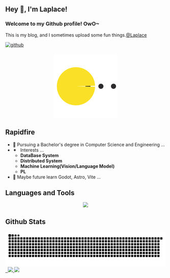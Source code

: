 ## Hey 👋, I'm Laplace!  

### Welcome to my Github profile! OwO~  
This is my blog, and I sometimes upload some fun things.[@Laplace](https://www.blog.lap-lace.top)
  
<a href="https://github.com/https://github.com/laplace825" target="_blank">
<img src=https://img.shields.io/badge/github-%2324292e.svg?&style=for-the-badge&logo=github&logoColor=white alt=github style="margin-bottom: 5px;" />
</a>  
  
<br/>  

<div align="center">
	<br>
	<img src="https://raw.githubusercontent.com/Aniket965/Aniket965/master/pacman.svg?sanitize=true" width="200" height="200">
	<br>
</div>

## Rapidfire  

- 👾 Pursuing a Bachelor's degree in Computer Science and Engineering ...
- ✦ &nbsp; Interests ... 
  -  **DataBase System**
  -  **Distributed System**
  -  **Machine Learning(Vision/Language Model)**
  -  **PL** 
- 🤤 Maybe future learn Godot, Astro, Vite ...

## Languages and Tools  

<p align="center">
  <a href="https://skillicons.dev">
    <img src="https://skillicons.dev/icons?i=cpp,rust,python,go,git,linux,arch,neovim" />
  </a>
</p>


## Github Stats  

<picture>
  <source media="(prefers-color-scheme: dark)" srcset="https://raw.githubusercontent.com/laplace825/laplace825/output/github-contribution-grid-snake-dark.svg">
  <source media="(prefers-color-scheme: light)" srcset="https://raw.githubusercontent.com/laplace825/laplace825/output/github-contribution-grid-snake.svg">
  <img alt="github contribution grid snake animation" src="https://raw.githubusercontent.com/laplace825/laplace825/output/github-contribution-grid-snake.svg">
</picture>

<div display="flex" gap=20px justify-content="center">
<a href="https://github.com/laplace825/"> 
  <img wide="40%" height=180px display="block" src="https://github-readme-stats.vercel.app/api?username=Laplace825&theme=algolia&show_icons=true&?count_private=true?" />
</a>
<a href="https://github.com/laplace825/">
  <img wide="40%" height=180px display="block" src="https://github-readme-stats.vercel.app/api/top-langs/?username=Laplace825&layout=compact&theme=algolia&hide=html,scss,css,javascript,jupyter%20notebook,makefile,shell" />
</a>
</div>
